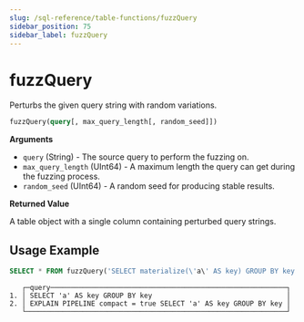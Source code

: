 ```yaml
---
slug: /sql-reference/table-functions/fuzzQuery
sidebar_position: 75
sidebar_label: fuzzQuery
---
```


# fuzzQuery

Perturbs the given query string with random variations.

``` sql
fuzzQuery(query[, max_query_length[, random_seed]])
```

**Arguments**

- `query` (String) - The source query to perform the fuzzing on.
- `max_query_length` (UInt64) - A maximum length the query can get during the fuzzing process.
- `random_seed` (UInt64) - A random seed for producing stable results.

**Returned Value**

A table object with a single column containing perturbed query strings.

## Usage Example

``` sql
SELECT * FROM fuzzQuery('SELECT materialize(\'a\' AS key) GROUP BY key') LIMIT 2;
```

```
   ┌─query──────────────────────────────────────────────────────────┐
1. │ SELECT 'a' AS key GROUP BY key                                 │
2. │ EXPLAIN PIPELINE compact = true SELECT 'a' AS key GROUP BY key │
   └────────────────────────────────────────────────────────────────┘
```
